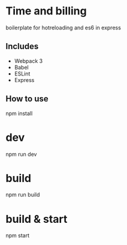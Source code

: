 # Time and billing
  boilerplate for hotreloading and es6 in express

## Includes

- Webpack 3
- Babel
- ESLint
- Express

## How to use

npm install

# dev
npm run dev

# build
npm run build

# build & start
npm start